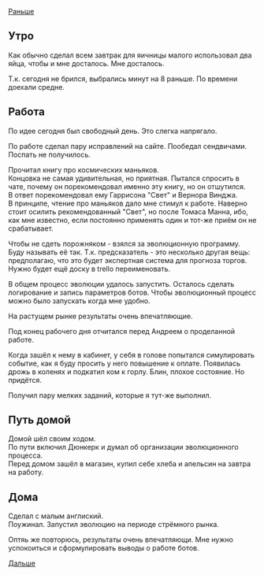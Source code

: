 [Раньше](2019.10.15.md)
## Утро
Как обычно сделал всем завтрак для яичницы малого использовал два яйца, чтобы и мне досталось. Мне досталось.

Т.к. сегодня не брился, выбрались минут на 8 раньше. По времени доехали средне.
## Работа
По идее сегодня был свободный день. Это слегка напрягало.

По работе сделал пару исправлений на сайте. Пообедал сендвичами. Поспать не получилось.

Прочитал книгу про космических маньяков.  
Концовка не самая удивительная, но приятная. Пытался спросить в чате, почему он порекомендовал именно эту книгу, но он отшутился.  
В ответ порекомендовал ему Гаррисона "Свет" и Вернора Винджа.  
В принципе, чтение про маньяков дало мне стимул к работе. Наверно стоит осилить рекомендованный "Свет", но после Томаса Манна, ибо, как мне известно, если постоянно применять один и тот-же приём он не срабатывает.

Чтобы не сдеть порожняком - взялся за эволюционную программу.  
Буду называть её так. Т.к. предсказатель - это несколько другая вещь: предполагаю, что это будет экспертная система для прогноза торгов.  
Нужно будет ещё доску в trello переименовать.

В общем процесс эволюции удалось запустить. Осталось сделать логирование и запись параметров ботов. Чтобы эволюционный процесс можно было запускать когда мне удобно.

На растущем рынке результаты очень впечатляющие.

Под конец рабочего дня отчитался перед Андреем о проделанной работе.

Когда зашёл к нему в кабинет, у себя в голове попытался симулировать событие, как я буду просить у него повышение к оплате. Появилась дрожь в коленях и подкатил ком к горлу. Блин, плохое состояние. Но придётся.  

Получил пару мелких заданий, которые я тут-же выполнил.
## Путь домой
Домой шёл своим ходом.  
По пути включил Дюнкерк и думал об организации эволюционного процесса.  
Перед домом зашёл в магазин, купил себе хлеба и апельсин на завтра на работу.
## Дома
Сделал с малым англиский.  
Поужинал.
Запустил эволюцию на периоде стрёмного рынка.

Оптяь же повторюсь, результаты очень впечатляющи. Мне нужно успокоиться и сформулировать выводы о работе ботов.

[Дальше](2019.10.17.md)